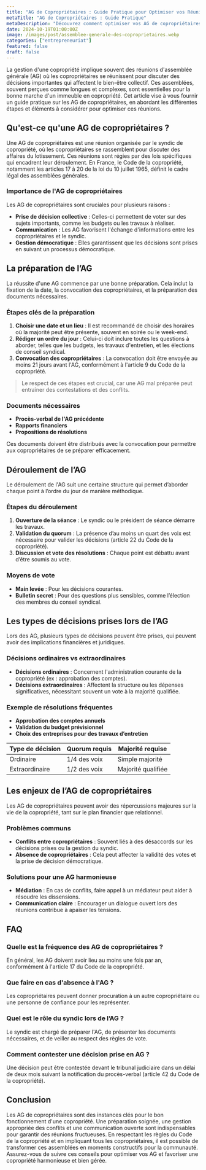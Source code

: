 ```yaml
---
title: "AG de Copropriétaires : Guide Pratique pour Optimiser vos Réunions"
metaTitle: "AG de Copropriétaires : Guide Pratique"
metaDescription: "Découvrez comment optimiser vos AG de copropriétaires pour une meilleure gestion immobilière."
date: 2024-10-19T01:00:00Z
image: /images/post/assemblee-generale-des-coproprietaires.webp
categories: ["entrepreneuriat"]
featured: false
draft: false
---
```


La gestion d'une copropriété implique souvent des réunions d'assemblée générale (AG) où les copropriétaires se réunissent pour discuter des décisions importantes qui affectent le bien-être collectif. Ces assemblées, souvent perçues comme longues et complexes, sont essentielles pour la bonne marche d'un immeuble en copropriété. Cet article vise à vous fournir un guide pratique sur les AG de copropriétaires, en abordant les différentes étapes et éléments à considérer pour optimiser ces réunions.

## Qu'est-ce qu'une AG de copropriétaires ?

Une AG de copropriétaires est une réunion organisée par le syndic de copropriété, où les copropriétaires se rassemblent pour discuter des affaires du lotissement. Ces réunions sont régies par des lois spécifiques qui encadrent leur déroulement. En France, le Code de la copropriété, notamment les articles 17 à 20 de la loi du 10 juillet 1965, définit le cadre légal des assemblées générales.

### Importance de l'AG de copropriétaires

Les AG de copropriétaires sont cruciales pour plusieurs raisons :

- **Prise de décision collective** : Celles-ci permettent de voter sur des sujets importants, comme les budgets ou les travaux à réaliser.
- **Communication** : Les AG favorisent l'échange d'informations entre les copropriétaires et le syndic.
- **Gestion démocratique** : Elles garantissent que les décisions sont prises en suivant un processus démocratique.

## La préparation de l’AG

La réussite d'une AG commence par une bonne préparation. Cela inclut la fixation de la date, la convocation des copropriétaires, et la préparation des documents nécessaires.

### Étapes clés de la préparation

1. **Choisir une date et un lieu** : Il est recommandé de choisir des horaires où la majorité peut être présente, souvent en soirée ou le week-end.
2. **Rédiger un ordre du jour** : Celui-ci doit inclure toutes les questions à aborder, telles que les budgets, les travaux d'entretien, et les élections de conseil syndical.
3. **Convocation des copropriétaires** : La convocation doit être envoyée au moins 21 jours avant l'AG, conformément à l'article 9 du Code de la copropriété.

> Le respect de ces étapes est crucial, car une AG mal préparée peut entraîner des contestations et des conflits.

### Documents nécessaires

- **Procès-verbal de l'AG précédente** 
- **Rapports financiers**
- **Propositions de résolutions**

Ces documents doivent être distribués avec la convocation pour permettre aux copropriétaires de se préparer efficacement.

## Déroulement de l’AG

Le déroulement de l'AG suit une certaine structure qui permet d’aborder chaque point à l’ordre du jour de manière méthodique.

### Étapes du déroulement

1. **Ouverture de la séance** : Le syndic ou le président de séance démarre les travaux.
2. **Validation du quorum** : La présence d’au moins un quart des voix est nécessaire pour valider les décisions (article 22 du Code de la copropriété).
3. **Discussion et vote des résolutions** : Chaque point est débattu avant d’être soumis au vote. 

### Moyens de vote

- **Main levée** : Pour les décisions courantes.
- **Bulletin secret** : Pour des questions plus sensibles, comme l’élection des membres du conseil syndical.

## Les types de décisions prises lors de l’AG

Lors des AG, plusieurs types de décisions peuvent être prises, qui peuvent avoir des implications financières et juridiques.

### Décisions ordinaires vs extraordinaires

- **Décisions ordinaires** : Concernent l'administration courante de la copropriété (ex : approbation des comptes).
- **Décisions extraordinaires** : Affectent la structure ou les dépenses significatives, nécessitant souvent un vote à la majorité qualifiée.

### Exemple de résolutions fréquentes

- **Approbation des comptes annuels**
- **Validation du budget prévisionnel**
- **Choix des entreprises pour des travaux d’entretien**

| Type de décision | Quorum requis         | Majorité requise    |
|------------------|----------------------|---------------------|
| Ordinaire         | 1/4 des voix         | Simple majorité      |
| Extraordinaire    | 1/2 des voix         | Majorité qualifiée   |

## Les enjeux de l’AG de copropriétaires

Les AG de copropriétaires peuvent avoir des répercussions majeures sur la vie de la copropriété, tant sur le plan financier que relationnel.

### Problèmes communs

- **Conflits entre copropriétaires** : Souvent liés à des désaccords sur les décisions prises ou la gestion du syndic.
- **Absence de copropriétaires** : Cela peut affecter la validité des votes et la prise de décision démocratique.

### Solutions pour une AG harmonieuse

- **Médiation** : En cas de conflits, faire appel à un médiateur peut aider à résoudre les dissensions.
- **Communication claire** : Encourager un dialogue ouvert lors des réunions contribue à apaiser les tensions.

## FAQ

### Quelle est la fréquence des AG de copropriétaires ?

En général, les AG doivent avoir lieu au moins une fois par an, conformément à l'article 17 du Code de la copropriété.

### Que faire en cas d'absence à l'AG ?

Les copropriétaires peuvent donner procuration à un autre copropriétaire ou une personne de confiance pour les représenter.

### Quel est le rôle du syndic lors de l’AG ?

Le syndic est chargé de préparer l'AG, de présenter les documents nécessaires, et de veiller au respect des règles de vote.

### Comment contester une décision prise en AG ?

Une décision peut être contestée devant le tribunal judiciaire dans un délai de deux mois suivant la notification du procès-verbal (article 42 du Code de la copropriété).

## Conclusion

Les AG de copropriétaires sont des instances clés pour le bon fonctionnement d'une copropriété. Une préparation soignée, une gestion appropriée des conflits et une communication ouverte sont indispensables pour garantir des réunions fructueuses. En respectant les règles du Code de la copropriété et en impliquant tous les copropriétaires, il est possible de transformer ces assemblées en moments constructifs pour la communauté. Assurez-vous de suivre ces conseils pour optimiser vos AG et favoriser une copropriété harmonieuse et bien gérée.